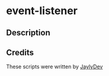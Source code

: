# event-listener

## Description


## Credits
These scripts were written by [JaylyDev](https://github.com/JaylyDev)

